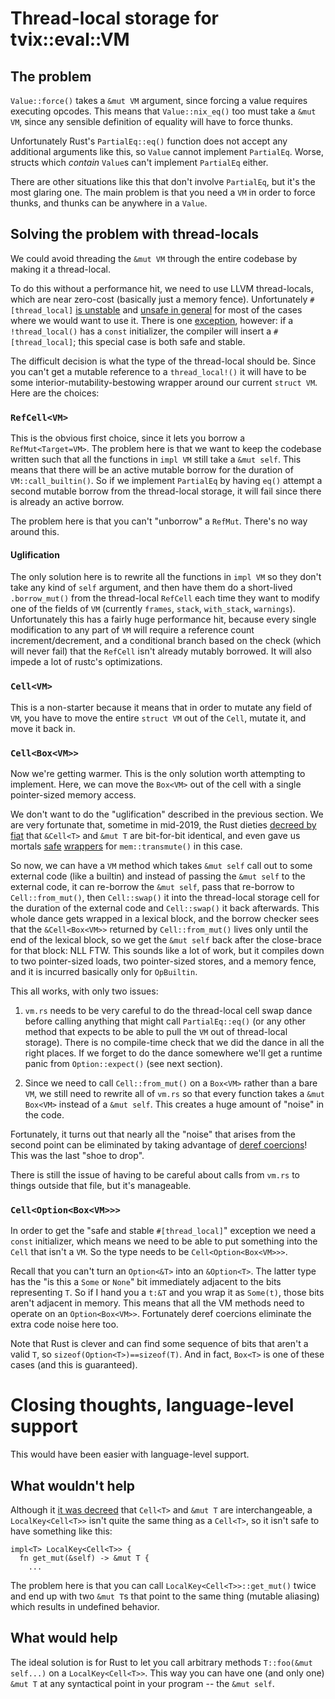 # Thread-local storage for tvix::eval::VM

## The problem

`Value::force()` takes a `&mut VM` argument, since forcing a value requires
executing opcodes.  This means that `Value::nix_eq()` too must take a `&mut VM`,
since any sensible definition of equality will have to force thunks.

Unfortunately Rust's `PartialEq::eq()` function does not accept any additional
arguments like this, so `Value` cannot implement `PartialEq`.  Worse, structs
which *contain* `Value`s can't implement `PartialEq` either.

There are other situations like this that don't involve `PartialEq`, but it's
the most glaring one.  The main problem is that you need a `VM` in order to
force thunks, and thunks can be anywhere in a `Value`.

## Solving the problem with thread-locals

We could avoid threading the `&mut VM` through the entire codebase
by making it a thread-local.

To do this without a performance hit, we need to use LLVM
thread-locals, which are near zero-cost (basically just a memory
fence).  Unfortunately `#[thread_local]` [is
unstable][thread-local-unstable] and [unsafe in
general][thread-local-unsafe] for most of the cases where we would
want to use it.  There is one [exception][tls-const-init], however:
if a `!thread_local()` has a `const` initializer, the compiler will
insert a `#[thread_local]`; this special case is both safe and
stable.

The difficult decision is what the type of the thread-local should
be.  Since you can't get a mutable reference to a `thread_local!()`
it will have to be some interior-mutability-bestowing wrapper around
our current `struct VM`.  Here are the choices:

### `RefCell<VM>`

This is the obvious first choice, since it lets you borrow a
`RefMut<Target=VM>`.  The problem here is that we want to keep the
codebase written such that all the functions in `impl VM` still take
a `&mut self`.  This means that there will be an active mutable
borrow for the duration of `VM::call_builtin()`.  So if we implement
`PartialEq` by having `eq()` attempt a second mutable borrow from
the thread-local storage, it will fail since there is already an
active borrow.

The problem here is that you can't "unborrow" a `RefMut`.  There's no way around this.

#### Uglification

The only solution here is to rewrite all the functions in `impl VM`
so they don't take any kind of `self` argument, and then have them
do a short-lived `.borrow_mut()` from the thread-local `RefCell`
each time they want to modify one of the fields of `VM` (currently
`frames`, `stack`, `with_stack`, `warnings`).  Unfortunately this
has a fairly huge performance hit, because every single modification
to any part of `VM` will require a reference count
increment/decrement, and a conditional branch based on the check
(which will never fail) that the `RefCell` isn't already mutably
borrowed.  It will also impede a lot of rustc's optimizations.

### `Cell<VM>`

This is a non-starter because it means that in order to mutate any
field of `VM`, you have to move the entire `struct VM` out of the
`Cell`, mutate it, and move it back in.

### `Cell<Box<VM>>`

Now we're getting warmer.  This is the only solution worth
attempting to implement.  Here, we can move the `Box<VM>` out of the
cell with a single pointer-sized memory access.

We don't want to do the "uglification" described in the previous
section.  We are very fortunate that, sometime in mid-2019, the Rust
dieties [decreed by fiat][fiat-decree] that `&Cell<T>` and `&mut T`
are bit-for-bit identical, and even gave us mortals [safe][from_mut]
[wrappers][get_mut] for `mem::transmute()` in this case.

So now, we can have a `VM` method which takes `&mut self` call out
to some external code (like a builtin) and instead of passing the
`&mut self` to the external code, it can re-borrow the `&mut self`,
pass that re-borrow to `Cell::from_mut()`, then `Cell::swap()` it
into the thread-local storage cell for the duration of the external
code and `Cell::swap()` it back afterwards.  This whole dance gets
wrapped in a lexical block, and the borrow checker sees that the
`&Cell<Box<VM>>` returned by `Cell::from_mut()` lives only until the
end of the lexical block, so we get the `&mut self` back after the
close-brace for that block: NLL FTW.  This sounds like a lot of
work, but it compiles down to two pointer-sized loads, two
pointer-sized stores, and a memory fence, and it is incurred
basically only for `OpBuiltin`.

This all works, with only two issues:

1. `vm.rs` needs to be very careful to do the thread-local cell swap
   dance before calling anything that might call `PartialEq::eq()`
   (or any other method that expects to be able to pull the `VM` out
   of thread-local storage).  There is no compile-time check that we
   did the dance in all the right places.  If we forget to do the
   dance somewhere we'll get a runtime panic from `Option::expect()`
   (see next section).

2. Since we need to call `Cell::from_mut()` on a `Box<VM>` rather
   than a bare `VM`, we still need to rewrite all of `vm.rs` so that
   every function takes a `&mut Box<VM>` instead of a `&mut self`.
   This creates a huge amount of "noise" in the code.

Fortunately, it turns out that nearly all the "noise" that arises
from the second point can be eliminated by taking advantage of
[deref coercions][deref-coercions]!  This was the last "shoe to
drop".

There is still the issue of having to be careful about calls from
`vm.rs` to things outside that file, but it's manageable.

### `Cell<Option<Box<VM>>>`

In order to get the "safe and stable `#[thread_local]`" exception we
need a `const` initializer, which means we need to be able to put
something into the `Cell` that isn't a `VM`.  So the type needs to
be `Cell<Option<Box<VM>>>`.

Recall that you can't turn an `Option<&T>` into an `&Option<T>`.
The latter type has the "is this a `Some` or `None`" bit immediately
adjacent to the bits representing `T`.  So if I hand you a `t:&T`
and you wrap it as `Some(t)`, those bits aren't adjacent in memory.
This means that all the VM methods need to operate on an
`Option<Box<VM>>`.  Fortunately deref coercions eliminate the extra
code noise here too.

Note that Rust is clever and can find some sequence of bits that
aren't a valid `T`, so `sizeof(Option<T>)==sizeof(T)`.  And in fact,
`Box<T>` is one of these cases (and this is guaranteed).

# Closing thoughts, language-level support

This would have been easier with language-level support.

## What wouldn't help

Although it [it was decreed][fiat-decree] that `Cell<T>` and `&mut T` are
interchangeable, a `LocalKey<Cell<T>>` isn't quite the same
thing as a `Cell<T>`, so it isn't safe to have something like this:

```
impl<T> LocalKey<Cell<T>> {
  fn get_mut(&self) -> &mut T {
    ...
```

The problem here is that you can call `LocalKey<Cell<T>>::get_mut()` twice and
end up with two `&mut T`s that point to the same thing (mutable aliasing) which
results in undefined behavior.

## What would help

The ideal solution is for Rust to let you call arbitrary methods
`T::foo(&mut self...)` on a `LocalKey<Cell<T>>`.  This way you can
have one (and only one) `&mut T` at any syntactical point in your
program -- the `&mut self`.


[tls-const-init]: https://github.com/rust-lang/rust/pull/90774
[thread-local-unstable]: https://github.com/rust-lang/rust/issues/29594
[thread-local-unsafe-generally]: https://github.com/rust-lang/rust/issues/54366
[fiat-decree]: https://github.com/rust-lang/rust/issues/43038
[from_mut]: https://doc.rust-lang.org/stable/std/cell/struct.Cell.html#method.from_mut
[get_mut]: https://doc.rust-lang.org/stable/std/cell/struct.Cell.html#method.get_mut
[thread-local-unsafe]: [https://github.com/rust-lang/rust/issues/54366]
[deref-coercions]: https://doc.rust-lang.org/book/ch15-02-deref.html#implicit-deref-coercions-with-functions-and-methods

